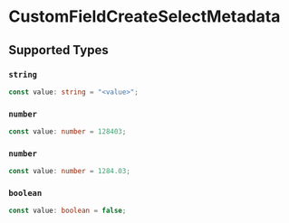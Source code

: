 # CustomFieldCreateSelectMetadata


## Supported Types

### `string`

```typescript
const value: string = "<value>";
```

### `number`

```typescript
const value: number = 128403;
```

### `number`

```typescript
const value: number = 1284.03;
```

### `boolean`

```typescript
const value: boolean = false;
```

